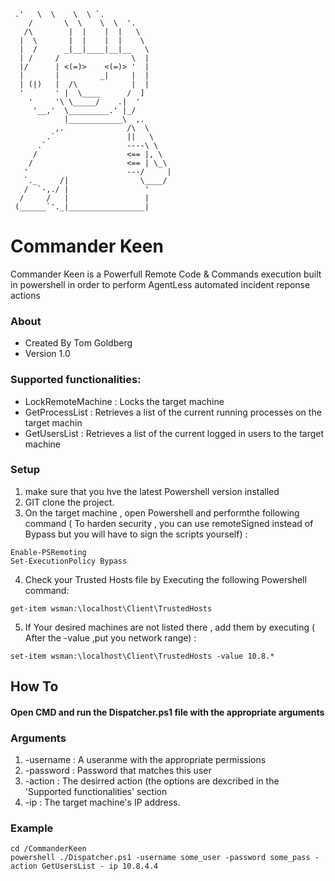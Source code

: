      .'   \  \    \  \ `.
        /       \  \    \  \  '. 
       /\        |  |    |  |   \
      |  \       |  |    |  |    \
      |  /      _|__|____|__|__   \
      | /     /                \  | 
      |/      | <(=)>    <(=)> '  |
      |       |         _|     |  |
      | (|)   |  /\            |  |
      '       ' |  \____      /  ]
        '     '\ \_____/    .|  '
         '__,'  \_________.' |_/ 
                |____________\  ,.
              ,.              /\  \ 
            .`                ||   \
          .`                  ----\ \               
         /                    <== |, \         
        /                     <== | \_\
       '                      ---/     |      
       `._     /|                \____/         
       /  `-,./ |                 '
      /     /   |                 |        
     (______`'._|_________________|       

# Commander Keen #


Commander Keen is a Powerfull Remote Code & Commands execution built in powershell in order to perform AgentLess automated incident reponse actions

### About ###
* Created By Tom Goldberg
* Version 1.0

### Supported functionalities: ###

* LockRemoteMachine : Locks the target machine
* GetProcessList : Retrieves  a list of the current running processes on the target machin
* GetUsersList : Retrieves a list of the current logged in users to the target machine


### Setup ###

1. make sure that you hve the latest Powershell version installed
2. GIT clone the project.
3. On the target machine , open Powershell and performthe following command ( To harden security , you can use remoteSigned instead of Bypass but you will have to sign the scripts yourself) :
~~~ 
Enable-PSRemoting
Set-ExecutionPolicy Bypass 
~~~
4. Check your Trusted Hosts file by Executing the following Powershell command:
~~~
get-item wsman:\localhost\Client\TrustedHosts
~~~
5. If Your desired machines are not listed there , add them by executing ( After the -value ,put you network range) :
~~~
set-item wsman:\localhost\Client\TrustedHosts -value 10.8.*
~~~
	
 

## How To ##

#### Open CMD and run the Dispatcher.ps1 file with the appropriate arguments

### Arguments ###
1. -username : A useranme with the appropriate permissions
2. -password : Password that matches this user
3. -action : The desirred action (the options are dexcribed in the 'Supported functionalities' section
4. -ip : The target machine's IP address.

### Example ###

~~~
cd /CommanderKeen
powershell ./Dispatcher.ps1 -username some_user -password some_pass -action GetUsersList - ip 10.8.4.4
~~~
